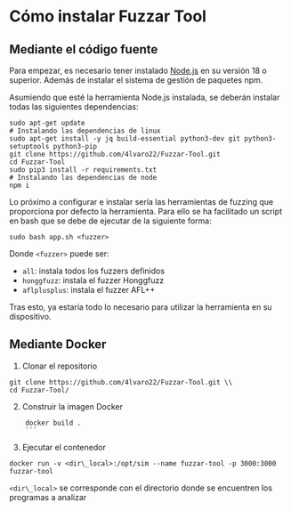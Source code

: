 # Cómo instalar Fuzzar Tool

## Mediante el código fuente

Para empezar, es necesario tener instalado [Node.js](https://nodejs.org/en) en su versión 18 o superior. Además de instalar el sistema de gestión de paquetes npm.

Asumiendo que esté la herramienta Node.js instalada, se deberán instalar todas las siguientes dependencias:

```shell
sudo apt-get update
# Instalando las dependencias de linux
sudo apt-get install -y jq build-essential python3-dev git python3-setuptools python3-pip
git clone https://github.com/4lvaro22/Fuzzar-Tool.git
cd Fuzzar-Tool
sudo pip3 install -r requirements.txt
# Instalando las dependencias de node
npm i
```

Lo próximo a configurar e instalar sería las herramientas de fuzzing que proporciona por defecto la herramienta. Para ello se ha facilitado un script en bash que se debe de ejecutar de la siguiente forma:

```shell
sudo bash app.sh <fuzzer>
```

Donde `<fuzzer>` puede ser:

- `all`: instala todos los fuzzers definidos
- `honggfuzz`: instala el fuzzer Honggfuzz
- `aflplusplus`: instala el fuzzer AFL++

Tras esto, ya estaría todo lo necesario para utilizar la herramienta en su dispositivo.

## Mediante Docker

1. Clonar el repositorio

```
git clone https://github.com/4lvaro22/Fuzzar-Tool.git \\
cd Fuzzar-Tool/
```

2. Construir la imagen Docker

````
    docker build .
    ```
````

3. Ejecutar el contenedor

```
docker run -v <dir\_local>:/opt/sim --name fuzzar-tool -p 3000:3000 fuzzar-tool
```

`<dir\_local>` se corresponde con el directorio donde se encuentren los programas a analizar
